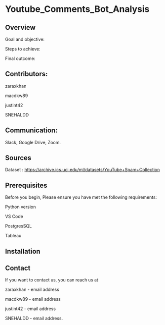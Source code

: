 # Youtube_Comments_Bot_Analysis

## Overview

Goal and objective:

Steps to achieve:

Final outcome:

## Contributors: 
 zaraxkhan 

 macdkw89

 justint42

 SNEHALDD

## Communication:

 Slack, Google Drive, Zoom.

## Sources

Dataset : https://archive.ics.uci.edu/ml/datasets/YouTube+Spam+Collection

## Prerequisites

Before you begin, Please ensure you have met the following requirements:

Python version

VS Code 

PostgresSQL

Tableau


## Installation


## Contact 
If you want to contact us, you can reach us at

 zaraxkhan - email address

 macdkw89 - email address

 justint42 - email address

 SNEHALDD - email address.

 
 
